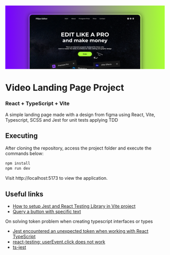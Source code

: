![Cover](./.github/cover.png)

# Video Landing Page Project

### React + TypeScript + Vite

A simple landing page made with a design from figma using React, Vite, Typescript, SCSS and Jest for unit tests applying TDD

## Executing

After cloning the repository, access the project folder and execute the commands below:

```sh
npm install
npm run dev
```

Visit http://localhost:5173 to view the application.

## Useful links

- [How to setup Jest and React Testing Library in Vite project](https://zaferayan.medium.com/how-to-setup-jest-and-react-testing-library-in-vite-project-2600f2d04bdd)
- [Query a button with specific text](https://stackoverflow.com/questions/58408178/query-a-button-with-specific-text)

On solving token problem when creating typescript interfaces or types

- [Jest encountered an unexpected token when working with React TypeScript](https://stackoverflow.com/questions/65717630/jest-encountered-an-unexpected-token-when-working-with-react-typescript)
- [react-testing: userEvent.click does not work](https://stackoverflow.com/questions/73232927/react-testing-userevent-click-does-not-work)
- [ts-jest](https://www.npmjs.com/package/ts-jest)
